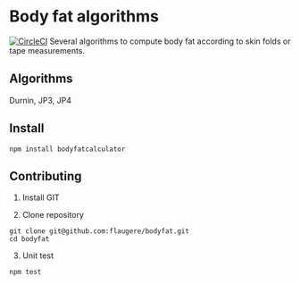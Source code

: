 # Body fat algorithms

[![CircleCI](https://circleci.com/gh/flaugere/bodyfat.svg?style=svg)](https://circleci.com/gh/flaugere/bodyfat)
Several algorithms to compute body fat according to skin folds or tape measurements.

## Algorithms

Durnin, JP3, JP4

## Install

```
npm install bodyfatcalculator
```

## Contributing

1) Install GIT 

2) Clone repository

```
git clone git@github.com:flaugere/bodyfat.git
cd bodyfat
```

3) Unit test

```
npm test
```